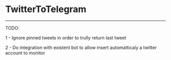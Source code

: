 # TwitterToTelegram
---
TODO:

1 - Ignore pinned tweets in order to trully return last tweet

2 - Do integration with existent bot to allow insert automatticaly a twitter account to monitor
